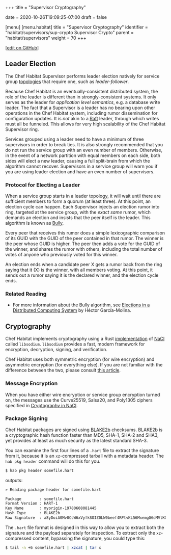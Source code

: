 +++
title = "Supervisor Cryptography"

date = 2020-10-26T19:09:25-07:00
draft = false

[menu]
  [menu.habitat]
    title = "Supervisor Cryptography"
    identifier = "habitat/supervisors/sup-crypto Supervisor Crypto"
    parent = "habitat/supervisors"
    weight = 70
+++

[\[edit on GitHub\]](https://github.com/habitat-sh/habitat/blob/master/components/docs-chef-io/content/habitat/sup-crypto.md)

## Leader Election

The Chef Habitat Supervisor performs leader election natively for service group [topologies](/docs/glossary/#glossary-services) that require one, such as _leader-follower_.

Because Chef Habitat is an eventually-consistent distributed system, the role of the leader is different than in strongly-consistent systems. It only serves as the leader for *application level semantics*, e.g. a database write leader. The fact that a Supervisor is a leader has no bearing upon other operations in the Chef Habitat system, including rumor dissemination for configuration updates. It is _not_ akin to a [Raft](https://raft.github.io/) leader, through which writes must all be funneled. This allows for very high scalability of the Chef Habitat Supervisor ring.

Services grouped using a leader need to have a minimum of three supervisors in order to break ties. It is also strongly recommended that you do not run the service group with an even number of members. Otherwise, in the event of a network partition with equal members on each side, both sides will elect a new leader, causing a full split-brain from which the algorithm cannot recover. Supervisors in a service group will warn you if you are using leader election and have an even number of supervisors.

### Protocol for Electing a Leader

When a service group starts in a leader topology, it will wait until there are sufficient members to form a quorum (at least three). At this point, an election cycle can happen. Each Supervisor injects an election rumor into ring, targeted at the service group, with the _exact same_ rumor, which demands an election and insists that the peer itself is the leader. This algorithm is known as [Bully](https://en.wikipedia.org/wiki/Bully_algorithm).

Every peer that receives this rumor does a simple lexicographic comparison of its GUID with the GUID of the peer contained in that rumor. The winner is the peer whose GUID is higher. The peer then adds a vote for the GUID of the winner, and shares the rumor with others, including the total number of votes of anyone who previously voted for this winner.

An election ends when a candidate peer X gets a rumor back from the ring saying that it (X) is the winner, with all members voting. At this point, it sends out a rumor saying it is the declared winner, and the election cycle ends.

### Related Reading

* For more information about the Bully algorithm, see [Elections in a Distributed Computing System](http://dl.acm.org/citation.cfm?id=1309451) by Héctor García-Molina.

## Cryptography

Chef Habitat implements cryptography using a Rust [implementation](https://github.com/jedisct1/libsodium) of [NaCl](https://nacl.cr.yp.to/) called `libsodium`. `libsodium` provides a fast, modern framework for encryption, decryption, signing, and verification.

Chef Habitat uses both symmetric encryption (for wire encryption) and asymmetric encryption (for everything else). If you are not familiar with the difference between the two, please consult [this article](https://support.microsoft.com/kb/246071).

### Message Encryption

When you have either wire encryption or service group encryption turned on, the messages use the Curve25519, Salsa20, and Poly1305 ciphers specified in [Cryptography in NaCl](http://nacl.cr.yp.to/valid.html).

### Package Signing

Chef Habitat packages are signed using [BLAKE2b](https://blake2.net/) checksums. BLAKE2b is a cryptographic hash function faster than MD5, SHA-1, SHA-2 and SHA3, yet provides at least as much security as the latest standard SHA-3.

You can examine the first four lines of a `.hart` file to extract the signature from it, because it is an `xz`-compressed tarball with a metadata header. The `hab pkg header` command will do this for you.

```bash
$ hab pkg header somefile.hart
```

outputs:

```bash
» Reading package header for somefile.hart

Package        : somefile.hart
Format Version : HART-1
Key Name       : myorigin-19780608081445
Hash Type      : BLAKE2b
Raw Signature  : a8yDoiA0Mv0CcW6xVyfkSOIZ0LW0beef4RPtvKL56MxemgG6dMVlKG1Ibplp7DUByr5az0kI5dmJKXgK6KURDzM1N2Y2MGMxYWJiMTNlYjQxMjliZTMzNGY0MWJlYTAzYmI4NDZlZzM2MDRhM2Y5M2VlMDkyNDFlYmVmZDk1Yzk=
```

The `.hart` file format is designed in this way to allow you to extract both the signature and the payload separately for inspection. To extract only the `xz`-compressed content, bypassing the signature, you could type this:

```bash
$ tail -n +6 somefile.hart | xzcat | tar x
```
